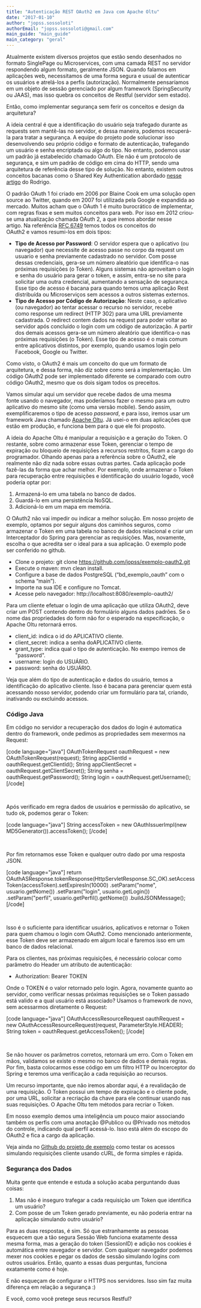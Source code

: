 ```yaml
---
title: "Autenticação REST OAuth2 em Java com Apache Oltu"
date: "2017-01-10"
author: "jopss.sossoloti"
authorEmail: "jopss.sossoloti@gmail.com"
main_guide: "main_guide"
main_category: "geral"
---
```


Atualmente existem diversos projetos que estão sendo desenhados no formato SinglePage ou Microservices, com uma camada REST no servidor respondendo algum formato, geralmente JSON. Quando falamos em aplicações web, necessitamos de uma forma segura e usual de autenticar os usuários e atrelá-los a perfis (autorização). Normalmente pensaríamos em um objeto de sessão gerenciado por algum framework (SpringSecurity ou JAAS), mas isso quebra os conceitos de Restful (servidor sem estado).

Então, como implementar segurança sem ferir os conceitos e design da arquitetura?

A ideia central é que a identificação do usuário seja trafegado durante as requests sem mantê-las no servidor, e dessa maneira, podemos recuperá-la para tratar a segurança. A equipe do projeto pode solucionar isso desenvolvendo seu próprio código e formato de autenticação, trafegando um usuário e senha encriptada ou algo do tipo. No entanto, podemos usar um padrão já estabelecido chamado OAuth. Ele não é um protocolo de segurança, e sim um padrão de código em cima do HTTP, sendo uma arquitetura de referência desse tipo de solução. No entanto, existem outros conceitos bacanas como o Shared Key Authentication abordado [nesse artigo](https://blog.caelum.com.br/protegendo-sua-api-rest-via-shared-key-authentication/) do Rodrigo.

O padrão OAuth 1 foi criado em 2006 por Blaine Cook em uma solução open source ao Twitter, quando em 2007 foi utilizada pela Google e expandida ao mercado. Muitos acham que o OAuth 1 é muito burocrático de implementar, com regras fixas e sem muitos conceitos para web. Por isso em 2012 criou-se uma atualização chamada OAuth 2, a que iremos abordar nesse artigo. Na referência [RFC 6749](https://tools.ietf.org/html/rfc6749) temos todos os conceitos do OAuth2 e vamos resumi-los em dois tipos:

- **Tipo de Acesso por Password**: O servidor espera que o aplicativo (ou navegador) que necessite de acesso passe no corpo da request um usuario e senha previamente cadastrado no servidor. Com posse dessas credenciais, gera-se um número aleatório que identifica-o nas próximas requisições (o Token). Alguns sistemas não aproveitam o login e senha do usuário para gerar o token, e assim, entra-se no site para solicitar uma outra credencial, aumentando a sensação de segurança. Esse tipo de acesso é bacana para quando temos uma aplicação Rest distribuída ou Microserviços sem acessos a outros sistemas externos.
- **Tipo de Acesso por Código de Autorização**: Neste caso, o aplicativo (ou navegador) ao tentar acessar o recurso no servidor, recebe como response um redirect (HTTP 302) para uma URL previamente cadastrada. O redirect contem dados na request para poder voltar ao servidor após concluído o login com um código de autorização. A partir dos demais acessos gera-se um número aleatório que identifica-o nas próximas requisições (o Token). Esse tipo de acesso é o mais comum entre aplicativos distintos, por exemplo, quando usamos login pelo Facebook, Google ou Twitter.

Como visto, o OAuth2 é mais um conceito do que um formato de arquitetura, e dessa forma, não diz sobre como será a implementação. Um código OAuth2 pode ser implementado diferente se comparado com outro código OAuth2, mesmo que os dois sigam todos os preceitos.

Vamos simular aqui um servidor que recebe dados de uma mesma fonte usando o navegador, mas poderíamos fazer o mesmo para um outro aplicativo do mesmo site (como uma versão mobile). Sendo assim, exemplificaremos o tipo de acesso _password_, e para isso, iremos usar um framework Java chamado [Apache Oltu](https://oltu.apache.org/). Já usei-o em duas aplicações que estão em produção, e funciona bem para o que ele foi proposto.

A ideia do Apache Oltu é manipular a requisição e a geração do Token. O restante, sobre como armazenar esse Token, gerenciar o tempo de expiração ou bloqueio de requisições a recursos restritos, ficam a cargo do programador. Olhando apenas para a referência sobre o OAuth2, ele realmente não diz nada sobre essas outras partes. Cada aplicação pode fazê-las da forma que achar melhor. Por exemplo, onde armazenar o Token para recuperação entre requisições e identificação do usuário logado, você poderia optar por:

1. Armazená-lo em uma tabela no banco de dados.
2. Guardá-lo em uma persistência NoSQL.
3. Adicioná-lo em um mapa em memória.

O OAuth2 não vai impedir ou indicar a melhor solução. Em nosso projeto de exemplo, optamos por seguir alguns dos caminhos seguros, como armazenar o Token em uma tabela no banco de dados relacional e criar um Interceptador do Spring para gerenciar as requisições. Mas, novamente, escolha o que acredita ser o ideal para a sua aplicação. O exemplo pode ser conferido no github.

- Clone o projeto: git clone https://github.com/jopss/exemplo-oauth2.git
- Execute o maven: mvn clean install.
- Configure a base de dados PostgreSQL (“bd\_exemplo\_oauth” com o schema “main”).
- Importe na sua IDE e configure no Tomcat.
- Acesse pelo navegador: http://localhost:8080/exemplo-oauth2/

Para um cliente efetuar o login de uma aplicação que utiliza OAuth2, deve criar um POST contendo dentro do formulário alguns dados padrões. Se o nome das propriedades do form não for o esperado na especificação, o Apache Oltu retornará erros.

- client\_id: indica o id do APLICATIVO cliente.
- client\_secret: indica a senha doAPLICATIVO cliente.
- grant\_type: indica qual o tipo de autenticação. No exempo iremos de "password".
- username: login do USUÁRIO.
- password: senha do USUÁRIO.

Veja que além do tipo de autenticação e dados do usuário, temos a identificação do aplicativo cliente. Isso é bacana para gerenciar quem está acessando nosso servidor, podendo criar um formulário para tal, criando, inativando ou excluindo acessos.

### Código Java

Em código no servidor a recuperação dos dados do login é automatica dentro do framework, onde pedimos as propriedades sem mexermos na Request:

\[code language="java"\] OAuthTokenRequest oauthRequest = new OAuthTokenRequest(request); String appClientId = oauthRequest.getClientId(); String appClientSecret = oauthRequest.getClientSecret(); String senha = oauthRequest.getPassword(); String login = oauthRequest.getUsername(); \[/code\]

 

Após verificado em regra dados de usuários e permissão do aplicativo, se tudo ok, podemos gerar o Token:

\[code language="java"\] String accessToken = new OAuthIssuerImpl(new MD5Generator()).accessToken(); \[/code\]

 

Por fim retornamos esse Token e qualquer outro dado por uma resposta JSON.

\[code language="java"\] return OAuthASResponse.tokenResponse(HttpServletResponse.SC\_OK).setAccessToken(accessToken).setExpiresIn(10000) .setParam("nome", usuario.getNome()) .setParam("login", usuario.getLogin()) .setParam("perfil", usuario.getPerfil().getNome()) .buildJSONMessage(); \[/code\]

 

Isso é o suficiente para identificar usuários, aplicativos e retornar o Token para quem chamou o login com OAuth2. Como mencionado anteriormente, esse Token deve ser armazenado em algum local e faremos isso em um banco de dados relacional.

Para os clientes, nas próximas requisições, é necessário colocar como parâmetro do Header um atributo de autenticação:

- Authorization: Bearer TOKEN

Onde o TOKEN é o valor retornado pelo login. Agora, novamente quanto ao servidor, como verificar nessas próximas requisições se o Token passado está valido e a qual usuário está associado? Usamos o framework de novo, sem acessarmos diretamente o Request:

\[code language="java"\] OAuthAccessResourceRequest oauthRequest = new OAuthAccessResourceRequest(request, ParameterStyle.HEADER); String token = oauthRequest.getAccessToken(); \[/code\]

 

Se não houver os parâmetros corretos, retornará um erro. Com o Token em mãos, validamos se existe o mesmo no banco de dados e demais regras. Por fim, basta colocarmos esse código em um filtro HTTP ou Incerceptor do Spring e teremos uma verificação a cada requisição ao recursos.

Um recurso importante, que não iremos abordar aqui, é a revalidação de uma requisição. O Token possui um tempo de expiração e o cliente pode, por uma URL, solicitar a recriação da chave para ele continuar usando nas suas requisições. O Apache Oltu tem métodos para recriar o Token.

Em nosso exemplo demos uma inteligência um pouco maior associando também os perfis com uma anotação @Publico ou @Privado nos métodos do controle, indicando qual perfil acessá-lo. Isso está além do escopo do OAuth2 e fica a cargo da aplicação.

Veja ainda no [Github do projeto de exemplo](https://github.com/jopss/exemplo-oauth2) como testar os acessos simulando requisições cliente usando cURL, de forma simples e rápida.

### Segurança dos Dados

Muita gente que entende e estuda a solução acaba perguntando duas coisas:

1. Mas não é inseguro trafegar a cada requisição um Token que identifica um usuário?
2. Com posse de um Token gerado previamente, eu não poderia entrar na aplicação simulando outro usuário?

Para as duas respostas, é sim. Só que estranhamente as pessoas esquecem que a tão segura Sessão Web funciona exatamente dessa mesma forma, mas a geração do token (SessionID) e adição nos cookies é automática entre navegador e servidor. Com qualquer navegador podemos mexer nos cookies e pegar os dados de sessão simulando logins com outros usuários. Então, quanto a essas duas perguntas, funciona exatamente como é hoje.

E não esqueçam de configurar o HTTPS nos servidores. Isso sim faz muita diferença em relação a segurança :)

E você, como você pretege seus recursos Restful?
